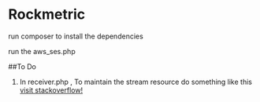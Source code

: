 # Rockmetric

run composer to install the dependencies

run the aws_ses.php 

##To Do
1. In receiver.php , To maintain the stream resource  do something like this 
   [visit stackoverflow!](http://stackoverflow.com/questions/8945879/how-to-get-body-of-a-post-in-php)
